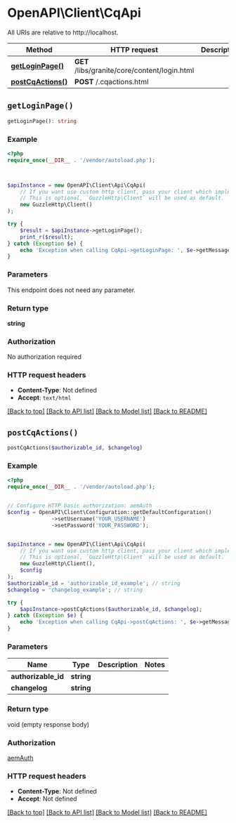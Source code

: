 # OpenAPI\Client\CqApi

All URIs are relative to http://localhost.

Method | HTTP request | Description
------------- | ------------- | -------------
[**getLoginPage()**](CqApi.md#getLoginPage) | **GET** /libs/granite/core/content/login.html | 
[**postCqActions()**](CqApi.md#postCqActions) | **POST** /.cqactions.html | 


## `getLoginPage()`

```php
getLoginPage(): string
```



### Example

```php
<?php
require_once(__DIR__ . '/vendor/autoload.php');



$apiInstance = new OpenAPI\Client\Api\CqApi(
    // If you want use custom http client, pass your client which implements `GuzzleHttp\ClientInterface`.
    // This is optional, `GuzzleHttp\Client` will be used as default.
    new GuzzleHttp\Client()
);

try {
    $result = $apiInstance->getLoginPage();
    print_r($result);
} catch (Exception $e) {
    echo 'Exception when calling CqApi->getLoginPage: ', $e->getMessage(), PHP_EOL;
}
```

### Parameters

This endpoint does not need any parameter.

### Return type

**string**

### Authorization

No authorization required

### HTTP request headers

- **Content-Type**: Not defined
- **Accept**: `text/html`

[[Back to top]](#) [[Back to API list]](../../README.md#endpoints)
[[Back to Model list]](../../README.md#models)
[[Back to README]](../../README.md)

## `postCqActions()`

```php
postCqActions($authorizable_id, $changelog)
```



### Example

```php
<?php
require_once(__DIR__ . '/vendor/autoload.php');


// Configure HTTP basic authorization: aemAuth
$config = OpenAPI\Client\Configuration::getDefaultConfiguration()
              ->setUsername('YOUR_USERNAME')
              ->setPassword('YOUR_PASSWORD');


$apiInstance = new OpenAPI\Client\Api\CqApi(
    // If you want use custom http client, pass your client which implements `GuzzleHttp\ClientInterface`.
    // This is optional, `GuzzleHttp\Client` will be used as default.
    new GuzzleHttp\Client(),
    $config
);
$authorizable_id = 'authorizable_id_example'; // string
$changelog = 'changelog_example'; // string

try {
    $apiInstance->postCqActions($authorizable_id, $changelog);
} catch (Exception $e) {
    echo 'Exception when calling CqApi->postCqActions: ', $e->getMessage(), PHP_EOL;
}
```

### Parameters

Name | Type | Description  | Notes
------------- | ------------- | ------------- | -------------
 **authorizable_id** | **string**|  |
 **changelog** | **string**|  |

### Return type

void (empty response body)

### Authorization

[aemAuth](../../README.md#aemAuth)

### HTTP request headers

- **Content-Type**: Not defined
- **Accept**: Not defined

[[Back to top]](#) [[Back to API list]](../../README.md#endpoints)
[[Back to Model list]](../../README.md#models)
[[Back to README]](../../README.md)

